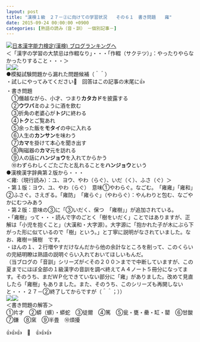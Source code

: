 ```yaml
---
layout: post
title: "漢検１級　２７－②に向けての学習状況　　その６１　書き問題　　雍"
date: 2015-09-24 00:00:00 +0900
categories: [熟語の読み（音・訓）　－個別記事－]
---
```


[![](/syuusyuu9701/assets/images/漢検１級-２７－②に向けての学習状況-その６１-書き問題-雍-br_c_3028_1.gif)](http://blog.with2.net/link.php?1659096:3028 "日本漢字能力検定(漢検) ブログランキングへ")[日本漢字能力検定(漢検) ブログランキングへ](http://blog.with2.net/link.php?1659096:3028)  
＜「漢字の学習の大禁忌は作輟なり」・・・「作輟（サクテツ）」：やったりやらなかったりすること・・・＞  
![](/syuusyuu9701/assets/images/漢検１級-２７－②に向けての学習状況-その６１-書き問題-雍-0f2885cc3992cf2a782aa888b5698fd6.jpg)![](/syuusyuu9701/assets/images/漢検１級-２７－②に向けての学習状況-その６１-書き問題-雍-5000b3d595d1239b84028c79b8a8371c.jpg)  
●模擬試験問題から漏れた問題候補（＾＾）  
・試しにやってみてください👋　回答はこの記事の末尾に👍  
・書き問題  
　①僭越ながら、小才、つまり**カタカド**を披露する  
　②**ウワバミ**のように酒を飲む  
　③折角の老婆心が**トジ**に終わる  
　④**トク**とご覧あれ  
　⑤余った飯を**モタイ**の中に入れる  
　⑥人生の**カンサン**を味わう  
　⑦**カマ**を掛けて本心を聞き出す  
　⑧陶磁器の**カマ**元を訪れる  
　⑨人の話に**ハンジョウ**を入れてからかう  
　⑩わずらわしくごたごたと乱れることを**ハンジョウ**という  
●漢検漢字辞典第２版から・・・  
＜雍:（現行読み）：ユ、ヨウ、やわ（らぐ）、いだ（く）、ふさ（ぐ）＞  
・第１版：ヨウ、ユ、やわ（らぐ）　意味①やわらぐ。なごむ。　「雍雍」「雍和」　②ふさぐ。さえぎる。「雍防」　「雍らぐ」（やわらぐ）：やんわりと包む、なごやかにむつみあう  
・第２版：意味の③に「③いだく、保つ　「雍樹」」が追加されている。  
・「雍樹」って・・・読んで字のごとく「樹をいだく」ことではありますが、正解は「小児を抱くこと」（大漢和・大字源）。大字源に「抱かれた子が木にぶら下がった形に似ているので「樹」という。」と丁寧に説明がなされていました。なお、雍樹＝擁樹　です。  
・ほんの１、２行増やすだけなんだから他の余計なところを削って、このくらいの完結明瞭は熟語の説明ぐらい入れておいてほしいもんだ。  
（当ブログの「音訓」シリーズが＜その２００＞までで中断していますが、この夏までにほぼ全部の１級漢字の音訓を調べ終えてＡ４ノート５冊分になってます。そのうち、まだＷＰ化できていない部分に「雍」がありました。改めて見直したら「雍樹」もありました。また、そのうち、このシリーズも再開しないと・・・２７－②終了してからですが（＾＾；））  
![](/syuusyuu9701/assets/images/漢検１級-２７－②に向けての学習状況-その６１-書き問題-雍-fc737a90743cd12a69a349089090e711.jpg)![](/syuusyuu9701/assets/images/漢検１級-２７－②に向けての学習状況-その６１-書き問題-雍-fc737a90743cd12a69a349089090e711.jpg)  
＜書き問題の解答＞  
①片才　②蟒（蠎）・蟒蛇　③徒爾　④篤　⑤瓮・甕・罍・缸・罌　⑥甘酸　⑦鎌　⑧窯　⑨半畳　⑩煩擾  
  
👍👍👍　🐑　👍👍👍  
  
  
  
  